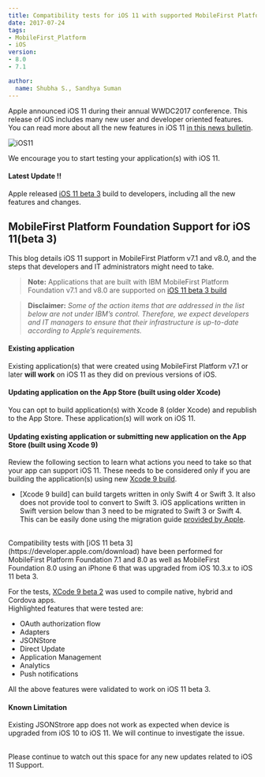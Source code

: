 ```yaml
---
title: Compatibility tests for iOS 11 with supported MobileFirst Platform Foundation releases
date: 2017-07-24
tags:
- MobileFirst_Platform
- iOS
version:
- 8.0
- 7.1

author:
  name: Shubha S., Sandhya Suman
---
```

Apple announced iOS 11 during their annual WWDC2017 conference. This release of iOS includes many new user and developer oriented features. You can read more about all the new features in iOS 11 [in this news bulletin](https://developer.apple.com/ios/).

![iOS11]({{site.baseurl}}/assets/blog/2017-07-24-compatibility-tests-for-ios-11/ios11_beta.png)

We encourage you to start testing your application(s) with iOS 11.

#### **Latest Update !!**
Apple released [iOS 11 beta 3](https://developer.apple.com/download/) build to developers, including all the new features and changes.

## MobileFirst Platform Foundation Support for iOS 11(beta 3)

This blog details iOS 11 support in MobileFirst Platform v7.1 and v8.0, and the steps that developers and IT administrators might need to take.
> **Note:** Applications that are built with IBM MobileFirst Platform Foundation v7.1 and v8.0 are supported on [iOS 11 beta 3 build](https://developer.apple.com/download)

> **Disclaimer:** *Some of the action items that are addressed in the list below are not under IBM’s control. Therefore, we expect developers and IT managers to ensure that their infrastructure is up-to-date according to Apple’s requirements.*

#### Existing application
Existing application(s) that were created using MobileFirst Platform v7.1 or later **will work** on iOS 11 as they did on previous versions of iOS.

#### Updating application on the App Store (built using older Xcode)
You can opt to build application(s) with Xcode 8 (older Xcode) and republish to the App Store. These application(s) will work on iOS 11.

#### Updating existing application or submitting new application on the App Store (built using Xcode 9)
Review the following section to learn what actions you need to take so that your app can support iOS 11. These needs to be considered only if you are building the application(s) using new [Xcode 9 build](https://developer.apple.com/download).

* [Xcode 9 build] can build targets written in only Swift 4 or Swift 3. It also does not provide tool to convert to Swift 3. iOS applications written in Swift version below than 3 need to be migrated to Swift 3 or Swift 4. This can be easily done using the migration guide [provided by Apple](https://swift.org/migration-guide).

<br>
Compatibility tests with [iOS 11 beta 3](https://developer.apple.com/download) have been performed for MobileFirst Platform Foundation 7.1 and 8.0 as well as MobileFirst Foundation 8.0 using an iPhone 6 that was upgraded from iOS 10.3.x to iOS 11 beta 3.

For the tests, [XCode 9 beta 2](https://developer.apple.com/download) was used to compile native, hybrid and Cordova apps.  
Highlighted features that were tested are:

* OAuth authorization flow
* Adapters
* JSONStore
* Direct Update
* Application Management
* Analytics
* Push notifications

All the above features were validated to work on iOS 11 beta 3.  

#### Known Limitation
Existing JSONStrore app does not work as expected when device is upgraded from iOS 10 to iOS 11. We will continue to investigate the issue.

<br>
Please continue to watch out this space for any new updates related to iOS 11 Support.
